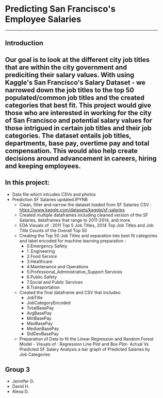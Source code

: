 # Predicting San Francisco's Employee Salaries 
---
## Introduction

Our goal is to look at the different city job titles that are within the city government and prediciting their salary values. With using Kaggle's San Francisco's Salary Dataset - we narrowed down the job titles to the top 50 populated/common job titles and the created categories that best fit. This project would give those who are interested in working for the city of San Francisco and potential salary values for those intrigued in certain job titles and their job categories. The dataset entails job titles, departments, base pay, overtime pay and total compensation. This would also help create decisions around advancement in careers, hiring and keeping employees.
---
## In this project: 
- Data file which inlcudes CSVs and photos 
- Prediction SF Salaries updated.IPYNB
    - Clean, filter and narrow the dataset loaded from SF Salaries CSV : https://www.kaggle.com/datasets/kaggle/sf-salaries
    - Created multiple dataframes including cleaned version of the SF Salaries, dataframes that range to 2011-2014, and more.
    - EDA Visuals of : 2011 Top 5 Job Titles, 2014 Top Job Titles and Job Title Counts of the Overall Top 50
    - Creating the Top 50 Job Titles and separation into best fit categories and label encoded for machine learning preparation :
        - 0.Emergency Safety
        - 1 .Engineering	
        - 2.Food Service
        - 3.Healthcare	
        - 4.Maintenance and Operations	
        - 5.Professional_Administrative_Support Services
        - 6.Public Safety	
        - 7.Social and Public Services
        - 8.Transportation
    - Created the final dataframe and CSV that includes:
         - JobTitle
         - JobCategoryEncoded
         - TotalBasePay
         - AvgBasePay
         - MinBasePay
         - MaxBasePay
         - MedianBasePay
         - StdDevBasePay
    - Preparation of Data to fit the Linear Regression and Random Forest Model
          - Visuals of : Regression Line Plot and Box Plot- Actual Vs Predicted SF Salary Analysis a bar graph of Predicted Salaries by Job Categories

## Group 3 
- Jennifer G.
- David H.
- Alexa D.
